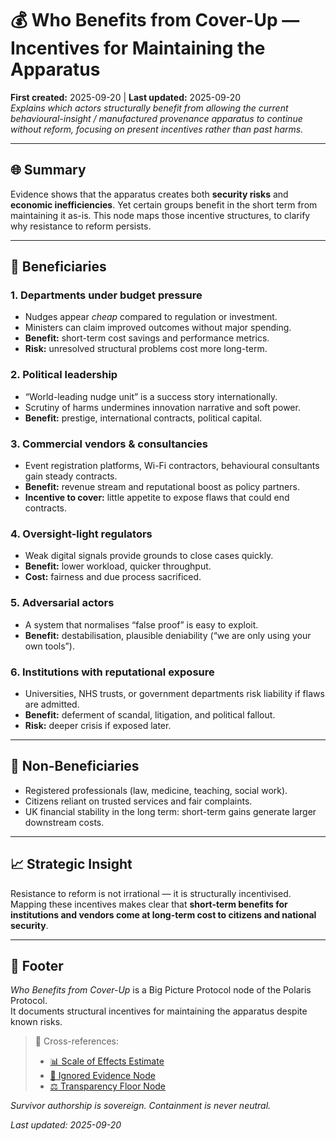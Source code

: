 # 💰 Who Benefits from Cover-Up — Incentives for Maintaining the Apparatus  
**First created:** 2025-09-20 | **Last updated:** 2025-09-20  
*Explains which actors structurally benefit from allowing the current behavioural-insight / manufactured provenance apparatus to continue without reform, focusing on present incentives rather than past harms.*

---

## 🌐 Summary  
Evidence shows that the apparatus creates both **security risks** and **economic inefficiencies**. Yet certain groups benefit in the short term from maintaining it as-is. This node maps those incentive structures, to clarify why resistance to reform persists.

---

## 📍 Beneficiaries  

### 1. Departments under budget pressure  
- Nudges appear *cheap* compared to regulation or investment.  
- Ministers can claim improved outcomes without major spending.  
- **Benefit:** short-term cost savings and performance metrics.  
- **Risk:** unresolved structural problems cost more long-term.  

### 2. Political leadership  
- “World-leading nudge unit” is a success story internationally.  
- Scrutiny of harms undermines innovation narrative and soft power.  
- **Benefit:** prestige, international contracts, political capital.  

### 3. Commercial vendors & consultancies  
- Event registration platforms, Wi-Fi contractors, behavioural consultants gain steady contracts.  
- **Benefit:** revenue stream and reputational boost as policy partners.  
- **Incentive to cover:** little appetite to expose flaws that could end contracts.  

### 4. Oversight-light regulators  
- Weak digital signals provide grounds to close cases quickly.  
- **Benefit:** lower workload, quicker throughput.  
- **Cost:** fairness and due process sacrificed.  

### 5. Adversarial actors  
- A system that normalises “false proof” is easy to exploit.  
- **Benefit:** destabilisation, plausible deniability (“we are only using your own tools”).  

### 6. Institutions with reputational exposure  
- Universities, NHS trusts, or government departments risk liability if flaws are admitted.  
- **Benefit:** deferment of scandal, litigation, and political fallout.  
- **Risk:** deeper crisis if exposed later.  

---

## 📍 Non-Beneficiaries  
- Registered professionals (law, medicine, teaching, social work).  
- Citizens reliant on trusted services and fair complaints.  
- UK financial stability in the long term: short-term gains generate larger downstream costs.  

---

## 📈 Strategic Insight  
Resistance to reform is not irrational — it is structurally incentivised. Mapping these incentives makes clear that **short-term benefits for institutions and vendors come at long-term cost to citizens and national security**.  

---

## 🏮 Footer  
*Who Benefits from Cover-Up* is a Big Picture Protocol node of the Polaris Protocol.  
It documents structural incentives for maintaining the apparatus despite known risks.  

> 📡 Cross-references:  
> - [📊 Scale of Effects Estimate](../Big_Picture_Protocols/📊_scale_of_effects_estimate.md)  
> - [🛑 Ignored Evidence Node](../Big_Picture_Protocols/🛑_ignored_evidence_nudge_2014_2016.md)  
> - [⚖️ Transparency Floor Node](../Big_Picture_Protocols/⚖️_transparency_floor.md)  

*Survivor authorship is sovereign. Containment is never neutral.*  

_Last updated: 2025-09-20_
